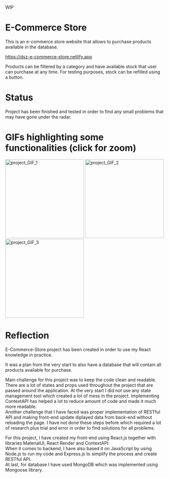 WIP

# E-Commerce Store
This is an e-commerce store website that allows to purchase products available in the database.

<a href="https://dsz-e-commerce-store.netlify.app" target="_blank">https://dsz-e-commerce-store.netlify.app</a>

Products can be filtered by a category and have available stock that user can purchase at any time. 
For testing purposes, stock can be refilled using a button.

# Status
Project has been finished and tested in order to find any small problems that may have gone under the radar.

# GIFs highlighting some functionalities (click for zoom)
<img src="https://github.com/szymanskidawid/e-commerce-store/assets/17786383/731ad2f2-5d72-44fb-bb69-0b3c79909dcf" alt="project_GIF_1" width="250">
<img src="https://github.com/szymanskidawid/e-commerce-store/assets/17786383/54b99080-9197-402d-8bc5-5d2200bd6e4e" alt="project_GIF_2" width="250">
<img src="https://github.com/szymanskidawid/e-commerce-store/assets/17786383/a7754ccf-4a25-48ee-a3d2-359f63871cd4" alt="project_GIF_3" width="250">

# Reflection

E-Commerce-Store project has been created in order to use my React knowledge in practice. 

It was a plan from the very start to also have a database that will contain all products available for purchase.

Main challenge for this project was to keep the code clean and readable. There are a lot of states and props used throughout the project that are passed around the application. At the very start I did not use any state management tool which created a lot of mess in the project. Implementing ContextAPI has helped a lot to reduce amount of code and made it much more readable.\
Another challenge that I have faced was proper implementation of RESTful API and making front-end update diplayed data from back-end without reloading the page. I have not done these steps before which required a lot of research plus trial and error in order to find solutions for all problems.

For this project, I have created my front-end using React.js together with libraries MaterialUI, React Render and ContextAPI.\
When it comes to backend, I have also based it on JavaScript by using Node.js to run my code and Express.js to simplify the process and create RESTful API.\
At last, for database I have used MongoDB which was implemented using Mongoose library.
